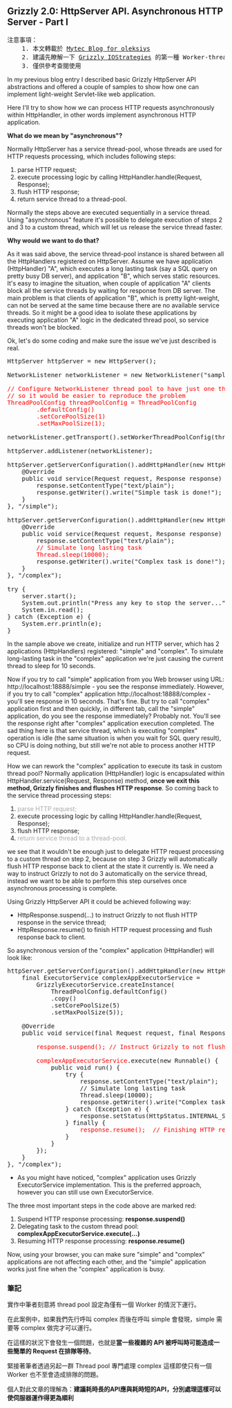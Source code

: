 ## Grizzly 2.0: HttpServer API. Asynchronous HTTP Server - Part I

<pre>
注意事項：
	1. 本文轉載於 <a href="https://blogs.oracle.com/oleksiys/entry/grizzly_2_0_httpserver_api1">Mytec Blog for oleksiys</a>
	2. 建議先瞭解一下 <a href="https://grizzly.java.net/iostrategies.html">Grizzly IOStrategies</a> 的第一種 Worker-thread 模式
	3. 僅供參考查閱使用
</pre>

In my previous blog entry I described basic Grizzly HttpServer API abstractions and offered a couple of samples to show how one can implement light-weight Servlet-like web application.

Here I'll try to show how we can process HTTP requests asynchronously within HttpHandler, in other words implement asynchronous HTTP application.

**What do we mean by "asynchronous"?**

Normally HttpServer has a service thread-pool, whose threads are used for HTTP requests processing, which includes following steps:

1. parse HTTP request;
2. execute processing logic by calling HttpHandler.handle(Request, Response);
3. flush HTTP response;
4. return service thread to a thread-pool.

Normally the steps above are executed sequentially in a service thread. Using "asynchronous" feature it's possible to delegate execution of steps 2 and 3 to a custom thread, which will let us release the service thread faster.

**Why would we want to do that?**

As it was said above, the service thread-pool instance is shared between all the HttpHandlers registered on HttpServer. Assume we have application (HttpHandler) "A", which  executes a long lasting task (say a SQL query on pretty busy DB server), and application "B", which serves static resources. It's easy to imagine the situation, when couple of application "A" clients block all the service threads by waiting for response from DB server. The main problem is that clients of application "B", which is pretty light-weight, can not be served at the same time because there are no available service threads. So it might be a good idea to isolate these applications by executing application "A" logic in the dedicated thread pool, so service threads won't be blocked.

Ok, let's do some coding and make sure the issue we've just described is real.

<pre>
HttpServer httpServer = new HttpServer();

NetworkListener networkListener = new NetworkListener("sample-listener", "127.0.0.1", 18888);
<font color="red">
// Configure NetworkListener thread pool to have just one thread,
// so it would be easier to reproduce the problem
ThreadPoolConfig threadPoolConfig = ThreadPoolConfig
        .defaultConfig()
        .setCorePoolSize(1)
        .setMaxPoolSize(1);
</font>
networkListener.getTransport().setWorkerThreadPoolConfig(threadPoolConfig);

httpServer.addListener(networkListener);

httpServer.getServerConfiguration().addHttpHandler(new HttpHandler() {
    @Override
    public void service(Request request, Response response) throws Exception {
        response.setContentType("text/plain");
        response.getWriter().write("Simple task is done!");
    }
}, "/simple");

httpServer.getServerConfiguration().addHttpHandler(new HttpHandler() {
    @Override
    public void service(Request request, Response response) throws Exception {
        response.setContentType("text/plain");
        <font color="red">// Simulate long lasting task
        Thread.sleep(10000);</font>
        response.getWriter().write("Complex task is done!");
    }
}, "/complex");

try {
    server.start();
    System.out.println("Press any key to stop the server...");
    System.in.read();
} catch (Exception e) {
    System.err.println(e);
}
</pre>
	
In the sample above we create, initialize and run HTTP server, which has 2 applications (HttpHandlers) registered: "simple" and "complex". To simulate long-lasting task in the "complex" application we're just causing the current thread to sleep for 10 seconds.

Now if you try to call "simple" application from you Web browser using URL: http://localhost:18888/simple - you see the response immediately. However, if you try to call "complex" application http://localhost:18888/complex - you'll see response in 10 seconds. That's fine. But try to call "complex" application first and then quickly, in different tab, call the "simple" application, do you see the response immediately? Probably not. You'll see the response right after "complex" application execution completed. The sad thing here is that service thread, which is executing "complex" operation is idle (the same situation is when you wait for SQL query result), so CPU is doing nothing, but still we're not able to process another HTTP request.

How we can rework the "complex" application to execute its task in custom thread pool? Normally application (HttpHandler) logic is encapsulated within HttpHandler.service(Request, Response) method, **once we exit this method, Grizzly finishes and flushes HTTP response**. So coming back to the service thread processing steps:

1. <font color="#AAA">parse HTTP request;</font>
2. execute processing logic by calling HttpHandler.handle(Request, Response);
3. flush HTTP response;
4. <font color="#AAA">return service thread to a thread-pool.</font>

we see that it wouldn't be enough just to delegate HTTP request processing to a custom thread on step 2, because on step 3 Grizzly will automatically flush HTTP response back to client at the state it currently is. We need a way to instruct Grizzly to not do 3 automatically on the service thread, instead we want to be able to perform this step ourselves once asynchronous processing is complete.

Using Grizzly HttpServer API it could be achieved following way:

* HttpResponse.suspend(...) to instruct Grizzly to not flush HTTP response in the service thread;
* HttpResponse.resume() to finish HTTP request processing and flush response back to client.

So asynchronous version of the "complex" application (HttpHandler) will look like:

<pre>
httpServer.getServerConfiguration().addHttpHandler(new HttpHandler() {
    final ExecutorService complexAppExecutorService =
        GrizzlyExecutorService.createInstance(
            ThreadPoolConfig.defaultConfig()
            .copy()
            .setCorePoolSize(5)
            .setMaxPoolSize(5));
            
    @Override
    public void service(final Request request, final Response response) throws Exception {
                
        <font color="red">response.suspend(); // Instruct Grizzly to not flush response, once we exit the service(...) method </font>
                
        <font color="red">complexAppExecutorService</font>.execute(new Runnable() {   // Execute long-lasting task in the custom thread
            public void run() {
                try {
                    response.setContentType("text/plain");
                    // Simulate long lasting task
                    Thread.sleep(10000);
                    response.getWriter().write("Complex task is done!");
                } catch (Exception e) {
                    response.setStatus(HttpStatus.INTERNAL_SERVER_ERROR_500);
                } finally {
                    <font color="red">response.resume();  // Finishing HTTP request processing and flushing the response to the client</font>
                }
            }
        });
    }
}, "/complex");
</pre>

* As you might have noticed, "complex" application uses Grizzly ExecutorService implementation. This is the preferred approach, however you can still use own ExecutorService.

The three most important steps in the code above are marked red:

1. Suspend HTTP response processing: **response.suspend()**
2. Delegating task to the custom thread pool: **complexAppExecutorService.execute(...)**
3. Resuming HTTP response processing: **response.resume()** 

Now, using your browser, you can make sure "simple" and "complex" applications are not affecting each other, and the "simple" application works just fine when the "complex" application is busy.

### 筆記

實作中筆者刻意將 thread pool 設定為僅有一個 Worker 的情況下運行。

在此案例中，如果我們先行呼叫 complex 而後在呼叫 simple 會發現，simple 需要等 complex 做完才可以運行。

在這樣的狀況下會發生一個問題，也就是**當一些複雜的 API 被呼叫時可能造成一些簡單的 Request 在排隊等待**。

緊接著筆者透過另起一群 Thread pool 專門處理 complex 這樣即使只有一個 Worker 也不至會造成排隊的問題。

個人對此文章的理解為：**建議耗時長的API應與耗時短的API，分別處理這樣可以使伺服器運作得更為順利**
